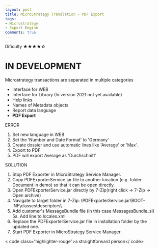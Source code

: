 ```yaml
---
layout: post
title: MicroStrategy Translation - PDF Export
tags:
- Microstrategy
- Export Engine
comments: true
---
```

Dificulty ★★★★☆

# IN DEVELOPMENT

Microstrategy transactions are separated in multiple categories
- Interface for WEB 
- Interface for Library (In version 2021 not yet available)
- Help links 
- Names of Metadata objects
- Report data language
- **PDF Export**

ERROR
1) Set new language in WEB 
2) Set the 'Number and Date Format' to 'Germany'
3) Create dossier and use automatic lines like 'Average' or 'Max'.
4) Export to PDF
5) PDF will export Average as 'Durchschnitt'

SOLUTION
1. Stop PDF Exporter in MicroStrategy Service Manager.
2. Copy PDFExporterService.jar file to another location (e.g. folder Document in demo) so that it can be open directly.
3. Open PDFExporterService.jar directly by 7-Zip(right click -> 7-Zip -> Open archive)
4. Navigate to target folder in 7-Zip: \PDFExporterService.jar\BOOT-INF\classes\descriptors\
5. Add customer's MessageBundle file (in this case MessagesBundle_sl)
5a. Add line to locales.xml <locale locale-id="1060" language="sl" country="SL" desc="Slovenscina" desc-id="" char-set="UTF-8" char-set-excel="UnicodeLittle"/>
6. Replace the PDFExporterService.jar file in installation folder by the updated one.
7. Start PDF Exporter in MicroStrategy Service Manager.

< code class=“highlighter-rouge”>a straightforward person</ code>
